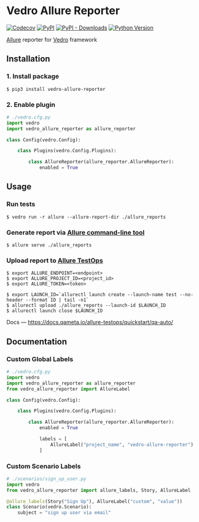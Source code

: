 # Vedro Allure Reporter

[![Codecov](https://img.shields.io/codecov/c/github/nikitanovosibirsk/vedro-allure-reporter/master.svg?style=flat-square)](https://codecov.io/gh/nikitanovosibirsk/vedro-allure-reporter)
[![PyPI](https://img.shields.io/pypi/v/vedro-allure-reporter.svg?style=flat-square)](https://pypi.python.org/pypi/vedro-allure-reporter/)
[![PyPI - Downloads](https://img.shields.io/pypi/dm/vedro-allure-reporter?style=flat-square)](https://pypi.python.org/pypi/vedro-allure-reporter/)
[![Python Version](https://img.shields.io/pypi/pyversions/vedro-allure-reporter.svg?style=flat-square)](https://pypi.python.org/pypi/vedro-allure-reporter/)

[Allure](https://docs.qameta.io/allure/) reporter for [Vedro](https://github.com/nikitanovosibirsk/vedro) framework

## Installation

### 1. Install package

```shell
$ pip3 install vedro-allure-reporter
```

### 2. Enable plugin

```python
# ./vedro.cfg.py
import vedro
import vedro_allure_reporter as allure_reporter

class Config(vedro.Config):

    class Plugins(vedro.Config.Plugins):

        class AllureReporter(allure_reporter.AllureReporter):
            enabled = True
```

## Usage

### Run tests

```shell
$ vedro run -r allure --allure-report-dir ./allure_reports
```

### Generate report via [Allure command-line tool](https://docs.qameta.io/allure/#_installing_a_commandline)

```shell
$ allure serve ./allure_reports
```

### Upload report to [Allure TestOps](https://docs.qameta.io/allure-testops/)

```shell
$ export ALLURE_ENDPOINT=<endpoint>
$ export ALLURE_PROJECT_ID=<project_id>
$ export ALLURE_TOKEN=<token>

$ export LAUNCH_ID=`allurectl launch create --launch-name test --no-header --format ID | tail -n1`
$ allurectl upload ./allure_reports --launch-id $LAUNCH_ID
$ allurectl launch close $LAUNCH_ID
```

Docs — https://docs.qameta.io/allure-testops/quickstart/qa-auto/

## Documentation

### Custom Global Labels

```python
# ./vedro.cfg.py
import vedro
import vedro_allure_reporter as allure_reporter
from vedro_allure_reporter import AllureLabel

class Config(vedro.Config):

    class Plugins(vedro.Config.Plugins):

        class AllureReporter(allure_reporter.AllureReporter):
            enabled = True

            labels = [
                AllureLabel("project_name", "vedro-allure-reporter")
            ]
```

### Custom Scenario Labels

```python
# ./scenarios/sign_up_user.py
import vedro
from vedro_allure_reporter import allure_labels, Story, AllureLabel

@allure_labels(Story("Sign Up"), AllureLabel("custom", "value"))
class Scenario(vedro.Scenario):
    subject = "sign up user via email"

```
